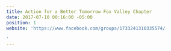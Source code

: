 ```yaml
---
title: Action for a Better Tomorrow Fox Valley Chapter
date: 2017-07-10 00:16:00 -05:00
position: 1
website: 'https://www.facebook.com/groups/1733241310335574/

'
---
```


